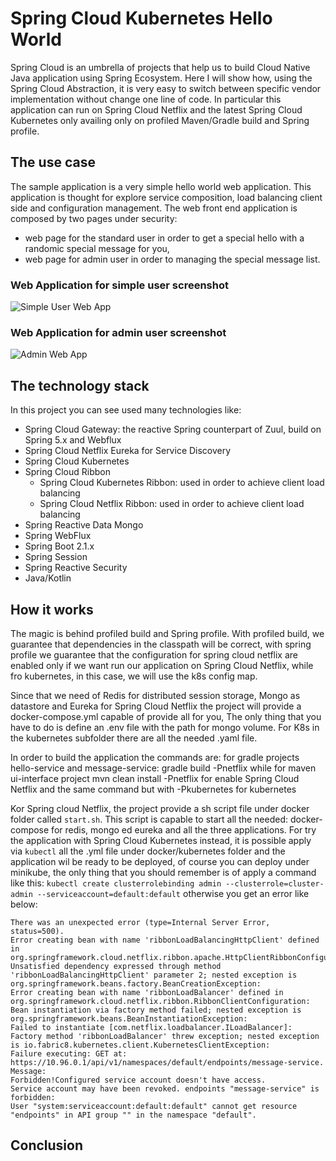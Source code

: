 # Spring Cloud Kubernetes Hello World

Spring Cloud is an umbrella of projects that help us to build Cloud Native Java application using Spring Ecosystem. 
Here I will show how, using the Spring Cloud Abstraction, it is very easy to switch between specific vendor implementation 
without change one line of code. In particular this application can run on Spring Cloud Netflix and the latest Spring Cloud Kubernetes 
only availing only on profiled Maven/Gradle build and Spring profile.

## The use case

The sample application is a very simple hello world web application. This application is thought for explore service composition, 
load balancing client side and configuration management. The web front end application is composed by two pages under security:
  * web page for the standard user in order to get a special hello with a randomic special message for you, 
  * web page for admin user in order to managing the special message list. 
 
 ### Web Application for simple user screenshot
 ![Simple User Web App](https://raw.githubusercontent.com/mrFlick72/spring-cloud-kubernetes-demo/master/images/user_webapp.png)
 
 
 ### Web Application for admin user screenshot
 ![Admin Web App](https://raw.githubusercontent.com/mrFlick72/spring-cloud-kubernetes-demo/master/images/messages_webapp.png)
 
## The technology stack

In this project you can see used many technologies like:

* Spring Cloud Gateway: the reactive Spring counterpart of Zuul, build on Spring 5.x and Webflux
* Spring Cloud Netflix Eureka for Service Discovery 
* Spring Cloud Kubernetes
* Spring Cloud Ribbon 
    * Spring Cloud Kubernetes Ribbon: used in order to achieve client load balancing
    * Spring Cloud Netflix Ribbon: used in order to achieve client load balancing
* Spring Reactive Data Mongo
* Spring WebFlux
* Spring Boot 2.1.x
* Spring Session
* Spring Reactive Security
* Java/Kotlin


## How it works 
The magic is behind profiled build and Spring profile. With profiled build, we guarantee that dependencies in the classpath will be correct, 
with spring profile we guarantee that the configuration for spring cloud netflix are enabled only if we want run our application on Spring Cloud Netflix,
while fro kubernetes, in this case, we will use the k8s config map.

Since that we need of Redis for distributed session storage, Mongo as datastore and Eureka for Spring Cloud Netflix the project will provide a docker-compose.yml
capable of provide all for you, The only thing that you have to do is define an .env file with the path for mongo volume. For K8s in the kubernetes subfolder there are all the 
 needed .yaml file.

In order to build the application the commands are: for gradle projects hello-service and message-service: 
gradle build -Pnetflix while for maven ui-interface project mvn clean install -Pnetflix for enable Spring Cloud Netflix and the same command but with -Pkubernetes for kubernetes
 
Kor Spring cloud Netflix, the project provide a sh script file under docker folder called `start.sh`. This script is capable to start all the needed: docker-compose for redis, mongo ed eureka and all the three applications.
 For try the application with Spring Cloud Kubernetes instead, it is possible apply via `kubectl` all the .yml file under docker/kubernetes folder and the application wil be ready to be deployed, of course you can deploy 
 under minikube, the only thing that you should remember is of apply a command like this: `kubectl create clusterrolebinding admin --clusterrole=cluster-admin --serviceaccount=default:default` 
 otherwise you get an error like below: 
```
There was an unexpected error (type=Internal Server Error, status=500).
Error creating bean with name 'ribbonLoadBalancingHttpClient' defined in org.springframework.cloud.netflix.ribbon.apache.HttpClientRibbonConfiguration:
Unsatisfied dependency expressed through method 'ribbonLoadBalancingHttpClient' parameter 2; nested exception is org.springframework.beans.factory.BeanCreationException:
Error creating bean with name 'ribbonLoadBalancer' defined in org.springframework.cloud.netflix.ribbon.RibbonClientConfiguration:
Bean instantiation via factory method failed; nested exception is org.springframework.beans.BeanInstantiationException:
Failed to instantiate [com.netflix.loadbalancer.ILoadBalancer]: 
Factory method 'ribbonLoadBalancer' threw exception; nested exception is io.fabric8.kubernetes.client.KubernetesClientException: 
Failure executing: GET at: https://10.96.0.1/api/v1/namespaces/default/endpoints/message-service. Message: 
Forbidden!Configured service account doesn't have access.
Service account may have been revoked. endpoints "message-service" is forbidden: 
User "system:serviceaccount:default:default" cannot get resource "endpoints" in API group "" in the namespace "default".
```

## Conclusion